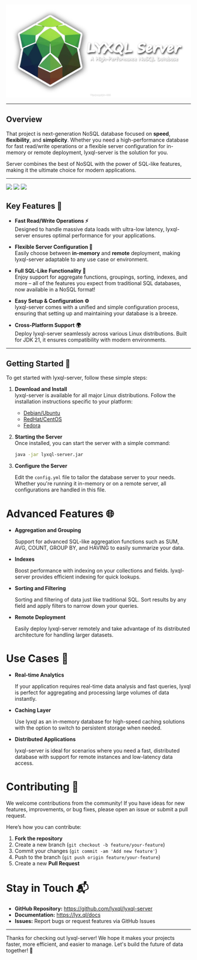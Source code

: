 <img src="assets/banner.png">

---

## Overview

That project is next-generation NoSQL database focused on **speed**, **flexibility**, and **simplicity**. Whether you need a high-performance database for fast read/write operations or a flexible server configuration for in-memory or remote deployment, lyxql-server is the solution for you.

Server combines the best of NoSQL with the power of SQL-like features, making it the ultimate choice for modern applications.

---

<img src="https://img.shields.io/badge/compiled-JDK--21-red?style=flat" />
<img src="https://img.shields.io/badge/build-maven-blue?style=flat" />
<img src="https://img.shields.io/badge/latest--release-0.0.1-green?style=flat" />

## **Key Features 🌟**

- **Fast Read/Write Operations ⚡**  
  Designed to handle massive data loads with ultra-low latency, lyxql-server ensures optimal performance for your applications.

- **Flexible Server Configuration 🔧**  
  Easily choose between **in-memory** and **remote** deployment, making lyxql-server adaptable to any use case or environment.

- **Full SQL-Like Functionality 📝**  
  Enjoy support for aggregate functions, groupings, sorting, indexes, and more – all of the features you expect from traditional SQL databases, now available in a NoSQL format!

- **Easy Setup & Configuration ⚙️**  
  lyxql-server comes with a unified and simple configuration process, ensuring that setting up and maintaining your database is a breeze.

- **Cross-Platform Support 🌍**  
  Deploy lyxql-server seamlessly across various Linux distributions. Built for JDK 21, it ensures compatibility with modern environments.

---

## **Getting Started 🚀**

To get started with lyxql-server, follow these simple steps:

1. **Download and Install**  
   lyxql-server is available for all major Linux distributions. Follow the installation instructions specific to your platform:

    - [Debian/Ubuntu](docs/install/debian.md)
    - [RedHat/CentOS](docs/install/redhat.md)
    - [Fedora](docs/install/fedora.md)

2. **Starting the Server**  
   Once installed, you can start the server with a simple command:

   ```bash
   java -jar lyxql-server.jar
   ```

3. **Configure the Server**
   
   Edit the `config.yml` file to tailor the database server to your needs. Whether you're running it in-memory or on a remote server, all configurations are handled in this file.
   
# **Advanced Features 🌐**
* **Aggregation and Grouping**
    
  Support for advanced SQL-like aggregation functions such as SUM, AVG, COUNT, GROUP BY, and HAVING to easily summarize your data.

* **Indexes**

  Boost performance with indexing on your collections and fields. lyxql-server provides efficient indexing for quick lookups.

* **Sorting and Filtering**

  Sorting and filtering of data just like traditional SQL. Sort results by any field and apply filters to narrow down your queries.

* **Remote Deployment**

  Easily deploy lyxql-server remotely and take advantage of its distributed architecture for handling larger datasets.

# **Use Cases 🧩**

* **Real-time Analytics**

  If your application requires real-time data analysis and fast queries, lyxql is perfect for aggregating and processing large volumes of data instantly.

* **Caching Layer**

  Use lyxql as an in-memory database for high-speed caching solutions with the option to switch to persistent storage when needed.

* **Distributed Applications**
  
  lyxql-server is ideal for scenarios where you need a fast, distributed database with support for remote instances and low-latency data access.

# **Contributing 🤝**

We welcome contributions from the community! If you have ideas for new features, improvements, or bug fixes, please open an issue or submit a pull request.

Here’s how you can contribute:

1. **Fork the repository**
2. Create a new branch (`git checkout -b feature/your-feature`)
3. Commit your changes (`git commit -am 'Add new feature'`)
4. Push to the branch (`git push origin feature/your-feature`)
5. Create a new **Pull Request**

# **Stay in Touch 📬**

* **GitHub Repository:** https://github.com/lyxql/lyxql-server
* **Documentation:** https://lyx.ql/docs
* **Issues:** Report bugs or request features via GitHub Issues

---

Thanks for checking out lyxql-server! We hope it makes your projects faster, more efficient, and easier to manage. Let's build the future of data together! 💪

